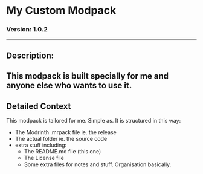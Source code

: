 # My Custom Modpack 
### Version: 1.0.2
---
## Description: 

This modpack is built specially for me and anyone else who wants to use it. 
---
## Detailed Context

This modpack is tailored for me. Simple as.
It is structured in this way:
- The Modrinth .mrpack file ie. the release
- The actual folder ie. the source code
- extra stuff including:
  - The README.md file (this one)
  - The License file
  - Some extra files for notes and stuff. Organisation basically.
